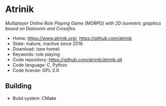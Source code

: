 # Atrinik

_Multiplayer Online Role Playing Game (MORPG) with 2D isometric graphics based on Daimonin and Crossfire._

- Home: https://www.atrinik.org/, https://github.com/atrinik
- State: mature, inactive since 2016
- Download: (see home)
- Keywords: role playing
- Code repository: https://github.com/atrinik/atrinik.git
- Code language: C, Python
- Code license: GPL-2.0

## Building

- Build system: CMake
